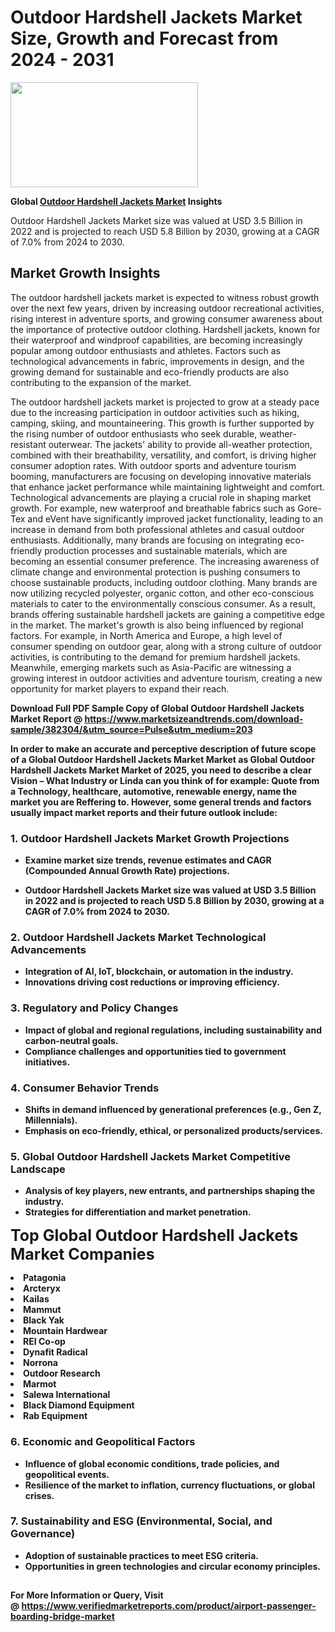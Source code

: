 <H1>Outdoor Hardshell Jackets Market Size, Growth and Forecast from 2024 - 2031</H1><img class="aligncenter size-medium wp-image-584254" src="https://thirdeyenews.in/wp-content/uploads/2024/09/Global-Market-Research-300x168.jpeg" alt="" width="300" height="168" /><p><strong>Global&nbsp;<a href="https://www.marketsizeandtrends.com/download-sample/382304/&amp;utm_source=Pulse&amp;utm_medium=203">Outdoor Hardshell Jackets Market</a> Insights</strong></p><p>Outdoor Hardshell Jackets Market size was valued at USD 3.5 Billion in 2022 and is projected to reach USD 5.8 Billion by 2030, growing at a CAGR of 7.0% from 2024 to 2030.</p><p><h2>Market Growth Insights</h2> <p>The outdoor hardshell jackets market is expected to witness robust growth over the next few years, driven by increasing outdoor recreational activities, rising interest in adventure sports, and growing consumer awareness about the importance of protective outdoor clothing. Hardshell jackets, known for their waterproof and windproof capabilities, are becoming increasingly popular among outdoor enthusiasts and athletes. Factors such as technological advancements in fabric, improvements in design, and the growing demand for sustainable and eco-friendly products are also contributing to the expansion of the market.</p> <p><strong></strong></p> <p>The outdoor hardshell jackets market is projected to grow at a steady pace due to the increasing participation in outdoor activities such as hiking, camping, skiing, and mountaineering. This growth is further supported by the rising number of outdoor enthusiasts who seek durable, weather-resistant outerwear. The jackets' ability to provide all-weather protection, combined with their breathability, versatility, and comfort, is driving higher consumer adoption rates. With outdoor sports and adventure tourism booming, manufacturers are focusing on developing innovative materials that enhance jacket performance while maintaining lightweight and comfort. Technological advancements are playing a crucial role in shaping market growth. For example, new waterproof and breathable fabrics such as Gore-Tex and eVent have significantly improved jacket functionality, leading to an increase in demand from both professional athletes and casual outdoor enthusiasts. Additionally, many brands are focusing on integrating eco-friendly production processes and sustainable materials, which are becoming an essential consumer preference. The increasing awareness of climate change and environmental protection is pushing consumers to choose sustainable products, including outdoor clothing. Many brands are now utilizing recycled polyester, organic cotton, and other eco-conscious materials to cater to the environmentally conscious consumer. As a result, brands offering sustainable hardshell jackets are gaining a competitive edge in the market. The market's growth is also being influenced by regional factors. For example, in North America and Europe, a high level of consumer spending on outdoor gear, along with a strong culture of outdoor activities, is contributing to the demand for premium hardshell jackets. Meanwhile, emerging markets such as Asia-Pacific are witnessing a growing interest in outdoor activities and adventure tourism, creating a new opportunity for market players to expand their reach. <p><strong></p><p><span class=""><strong>Download Full PDF Sample Copy of Global Outdoor Hardshell Jackets Market Report</strong> @ <a href="https://www.marketsizeandtrends.com/download-sample/382304/&amp;utm_source=Pulse&amp;utm_medium=203" target="_blank">https://www.marketsizeandtrends.com/download-sample/382304/&amp;utm_source=Pulse&amp;utm_medium=203</a></span></p><p>In order to make an accurate and perceptive description of future scope of a Global&nbsp;Outdoor Hardshell Jackets Market Market as Global&nbsp;Outdoor Hardshell Jackets Market Market of 2025, you need to describe a clear Vision &ndash; What Industry or Linda can you think of for example: Quote from a Technology, healthcare, automotive, renewable energy, name the market you are Reffering to. However, some general trends and factors usually impact market reports and their future outlook include:</p><h3>1.&nbsp;<strong>Outdoor Hardshell Jackets Market Growth Projections</strong></h3><ul><li>Examine market size trends, revenue estimates and CAGR (Compounded Annual Growth Rate) projections.</li><li><p>Outdoor Hardshell Jackets Market size was valued at USD 3.5 Billion in 2022 and is projected to reach USD 5.8 Billion by 2030, growing at a CAGR of 7.0% from 2024 to 2030.</p></li></ul><h3>2.&nbsp;<strong>Outdoor Hardshell Jackets Market Technological Advancements</strong></h3><ul><li>Integration of AI, IoT, blockchain, or automation in the industry.</li><li>Innovations driving cost reductions or improving efficiency.</li></ul><h3>3.&nbsp;<strong>Regulatory and Policy Changes</strong></h3><ul><li>Impact of global and regional regulations, including sustainability and carbon-neutral goals.</li><li>Compliance challenges and opportunities tied to government initiatives.</li></ul><h3>4.&nbsp;<strong>Consumer Behavior Trends</strong></h3><ul><li>Shifts in demand influenced by generational preferences (e.g., Gen Z, Millennials).</li><li>Emphasis on eco-friendly, ethical, or personalized products/services.</li></ul><h3>5.&nbsp;<strong>Global Outdoor Hardshell Jackets Market Competitive Landscape</strong></h3><ul><li>Analysis of key players, new entrants, and partnerships shaping the industry.</li><li>Strategies for differentiation and market penetration.</li></ul><p data-pm-slice="1 1 []"><span style="color: inherit; font-family: inherit; font-size: 25px;">Top Global Outdoor Hardshell Jackets Market Companies</span></p><div class="" data-test-id=""><p><li>Patagonia</li><li> Arcteryx</li><li> Kailas</li><li> Mammut</li><li> Black Yak</li><li> Mountain Hardwear</li><li> REI Co-op</li><li> Dynafit Radical</li><li> Norrona</li><li> Outdoor Research</li><li> Marmot</li><li> Salewa International</li><li> Black Diamond Equipment</li><li> Rab Equipment</li></p></div><h3>6.&nbsp;<strong>Economic and Geopolitical Factors</strong></h3><ul><li>Influence of global economic conditions, trade policies, and geopolitical events.</li><li>Resilience of the market to inflation, currency fluctuations, or global crises.</li></ul><h3>7.&nbsp;<strong>Sustainability and ESG (Environmental, Social, and Governance)</strong></h3><ul><li>Adoption of sustainable practices to meet ESG criteria.</li><li>Opportunities in green technologies and circular economy principles.</li></ul><h2><strong style="font-size: 14px;">For More Information or Query, Visit @&nbsp;</strong><a style="background-color: #ffffff; font-size: 14px;" href="https://www.marketsizeandtrends.com/report/outdoor-hardshell-jackets-market/" target="_blank">https://www.verifiedmarketreports.com/product/airport-passenger-boarding-bridge-market</a></h2>
